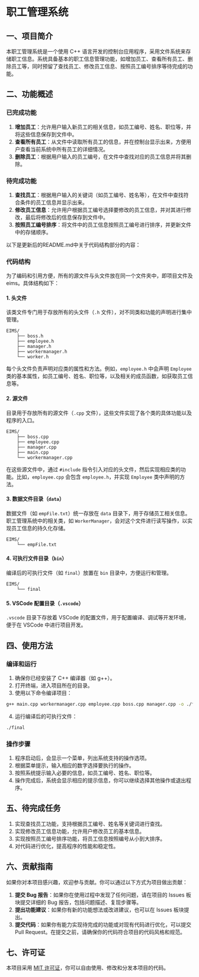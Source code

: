 
# 职工管理系统

## 一、项目简介
本职工管理系统是一个使用 C++ 语言开发的控制台应用程序，采用文件系统来存储职工信息。系统具备基本的职工信息管理功能，如增加员工、查看所有员工、删除员工等，同时预留了查找员工、修改员工信息、按照员工编号排序等待完成的功能。

## 二、功能概述
### 已完成功能
1. **增加员工**：允许用户输入新员工的相关信息，如员工编号、姓名、职位等，并将这些信息保存到文件中。
2. **查看所有员工**：从文件中读取所有员工的信息，并在控制台显示出来，方便用户查看当前系统中所有员工的详细情况。
3. **删除员工**：根据用户输入的员工编号，在文件中查找对应的员工信息并将其删除。

### 待完成功能
1. **查找员工**：根据用户输入的关键词（如员工编号、姓名等），在文件中查找符合条件的员工信息并显示出来。
2. **修改员工信息**：允许用户根据员工编号选择要修改的员工信息，并对其进行修改，最后将修改后的信息保存到文件中。
3. **按照员工编号排序**：将文件中的员工信息按照员工编号进行排序，并更新文件中的存储顺序。

以下是更新后的README.md中关于代码结构部分的内容：

### 代码结构
为了编码和引用方便，所有的源文件与头文件放在同一个文件夹中，即项目文件及eims。具体结构如下：

#### 1. 头文件
该类文件专门用于存放所有的头文件（`.h` 文件），对不同类和功能的声明进行集中管理。
```
EIMS/
    ├── boss.h
    ├── employee.h
    ├── manager.h
    ├── workermanager.h
    └── worker.h
```
每个头文件负责声明对应类的属性和方法。例如，`employee.h` 中会声明 `Employee` 类的基本属性，如员工编号、姓名、职位等，以及相关的成员函数，如获取员工信息等。

#### 2. 源文件
目录用于存放所有的源文件（`.cpp` 文件），这些文件实现了各个类的具体功能以及程序的入口。
```
EIMS/
    ├── boss.cpp
    ├── employee.cpp
    ├── manager.cpp
    ├── main.cpp
    └── workermanager.cpp
```
在这些源文件中，通过 `#include` 指令引入对应的头文件，然后实现相应类的功能。比如，`employee.cpp` 会包含 `employee.h`，并实现 `Employee` 类中声明的方法。

#### 3. 数据文件目录（`data`）
数据文件（如 `empFile.txt`）统一存放在 `data` 目录下，用于存储员工相关信息。职工管理系统中的相关类，如 `WorkerManager`，会对这个文件进行读写操作，以实现员工信息的持久化存储。
```
EIMS/
    └── empFile.txt
```

#### 4. 可执行文件目录（`bin`）
编译后的可执行文件（如 `final`）放置在 `bin` 目录中，方便运行和管理。
```
EIMS/
    └── final
```

#### 5. VSCode 配置目录（`.vscode`）
`.vscode` 目录下存放着 VSCode 的配置文件，用于配置编译、调试等开发环境，便于在 VSCode 中进行项目开发。
 
## 四、使用方法
### 编译和运行
1. 确保你已经安装了 C++ 编译器（如 g++）。
2. 打开终端，进入项目所在的目录。
3. 使用以下命令编译项目：
```sh
g++ main.cpp workermanager.cpp employee.cpp boss.cpp manager.cpp -o ./final
```
4. 运行编译后的可执行文件：
```sh
./final
```

### 操作步骤
1. 程序启动后，会显示一个菜单，列出系统支持的操作选项。
2. 根据菜单提示，输入相应的数字选择要执行的操作。
3. 按照系统提示输入必要的信息，如员工编号、姓名、职位等。
4. 操作完成后，系统会显示相应的提示信息，你可以继续选择其他操作或退出程序。

## 五、待完成任务
1. 实现查找员工功能，支持根据员工编号、姓名等关键词进行查找。
2. 实现修改员工信息功能，允许用户修改员工的基本信息。
3. 实现按照员工编号排序功能，将员工信息按照编号从小到大排序。
4. 对代码进行优化，提高程序的性能和稳定性。

## 六、贡献指南
如果你对本项目感兴趣，欢迎参与贡献。你可以通过以下方式为项目做出贡献：
1. **提交 Bug 报告**：如果你在使用过程中发现了任何问题，请在项目的 Issues 板块提交详细的 Bug 报告，包括问题描述、复现步骤等。
2. **提出功能建议**：如果你有新的功能想法或改进建议，也可以在 Issues 板块提出。
3. **提交代码**：如果你有能力实现待完成的功能或对现有代码进行优化，可以提交 Pull Request。在提交之前，请确保你的代码符合项目的代码风格和规范。

## 七、许可证
本项目采用 [MIT 许可证](LICENSE)，你可以自由使用、修改和分发本项目的代码。

